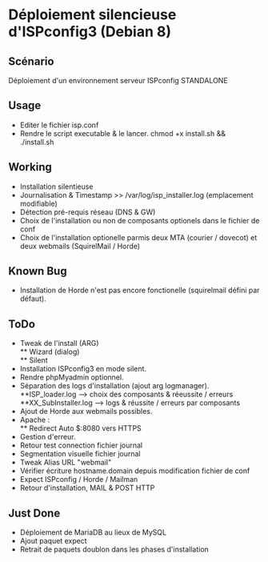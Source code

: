 # Déploiement silencieuse d'ISPconfig3 (Debian 8)

## Scénario
 Déploiement d'un environnement serveur ISPconfig STANDALONE<br/>
 
## Usage
 * Editer le fichier isp.conf
 * Rendre le script executable & le lancer.
  chmod +x install.sh && ./install.sh<br/>

## Working
  * Installation silentieuse
  * Journalisation & Timestamp >> /var/log/isp_installer.log (emplacement modifiable)
  * Détection pré-requis réseau (DNS & GW)
  * Choix de l'installation ou non de composants optionels dans le fichier de conf
  * Choix de l'installation optionelle parmis deux MTA (courier / dovecot) et deux webmails (SquirelMail / Horde)

## Known Bug
  * Installation de Horde n'est pas encore fonctionelle (squirelmail défini par défaut).
  
## ToDo
  * Tweak de l'install (ARG)<br/>
    ** Wizard (dialog)<br/>
    ** Silent
  * Installation ISPconfig3 en mode silent.
  * Rendre phpMyadmin optionnel.
  * Séparation des logs d'installation (ajout arg logmanager).
    **ISP_loader.log --> choix des composants & réeussite / erreurs
    **XX_SubInstaller.log --> logs & réussite / erreurs par composants
  * Ajout de Horde aux webmails possibles.
  * Apache :<br/>
  	** Redirect Auto $:8080 vers HTTPS
  * Gestion d'erreur.
  * Retour test connection fichier journal
  * Segmentation visuelle fichier journal
  * Tweak Alias URL "webmail"
  * Vérifier écriture hostname.domain depuis modification fichier de conf
  * Expect ISPconfig / Horde / Mailman
  * Retour d'installation, MAIL & POST HTTP

## Just Done
  * Déploiement de MariaDB au lieux de MySQL
  * Ajout paquet expect
  * Retrait de paquets doublon dans les phases d'installation